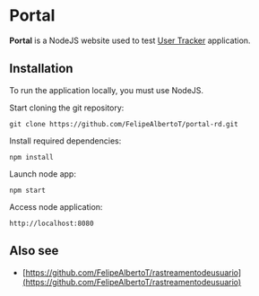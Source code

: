 # Portal

**Portal** is a NodeJS website used to test [User Tracker](https://github.com/FelipeAlbertoT/rastreamentodeusuario) application.

## Installation

To run the application locally, you must use NodeJS.

Start cloning the git repository:

```
git clone https://github.com/FelipeAlbertoT/portal-rd.git
```

Install required dependencies:

```
npm install
```

Launch node app:

```
npm start
```

Access node application:

```
http://localhost:8080
```

## Also see

* [https://github.com/FelipeAlbertoT/rastreamentodeusuario](https://github.com/FelipeAlbertoT/rastreamentodeusuario)
